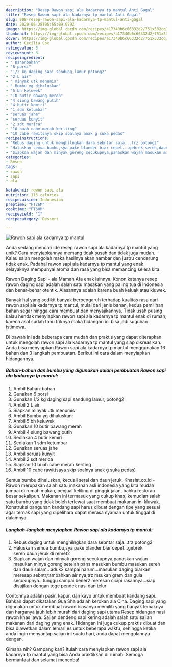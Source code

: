 ```yaml
---
description: "Resep Rawon sapi ala kadarnya tp mantul Anti Gagal"
title: "Resep Rawon sapi ala kadarnya tp mantul Anti Gagal"
slug: 908-resep-rawon-sapi-ala-kadarnya-tp-mantul-anti-gagal
date: 2020-06-28T05:55:09.979Z
image: https://img-global.cpcdn.com/recipes/a17340b6c66332d2/751x532cq70/rawon-sapi-ala-kadarnya-tp-mantul-foto-resep-utama.jpg
thumbnail: https://img-global.cpcdn.com/recipes/a17340b6c66332d2/751x532cq70/rawon-sapi-ala-kadarnya-tp-mantul-foto-resep-utama.jpg
cover: https://img-global.cpcdn.com/recipes/a17340b6c66332d2/751x532cq70/rawon-sapi-ala-kadarnya-tp-mantul-foto-resep-utama.jpg
author: Cecilia Cox
ratingvalue: 5
reviewcount: 6
recipeingredient:
- " Bahanbahan"
- "6 porsi"
- "1/2 kg daging sapi sandung lamur potong2"
- "2 L air"
- " minyak utk menumis"
- " Bumbu yg dihaluskan"
- "5 bh keluwek"
- "10 butir bawang merah"
- "4 siung bawang putih"
- "4 butir kemiri"
- "1 sdm ketumbar"
- "seruas jahe"
- "seruas kunyit"
- "2 sdt merica"
- "10 buah cabe merah keriting"
- "10 cabe rawitsaya skip soalnya anak g suka pedas"
recipeinstructions:
- "Rebus daging untuk menghilngkan dara sebntar saja...trz potong2"
- "Haluskan semua bumbu,sya pake blander biar cepet...gebrek sereh,daun jeruk di remet2"
- "Siapkan wajan dan minyak goreng secukupnya,panaskan wajan masukan minya goreng setelah pans masukan bumbu masukan sereh dan daun salam...aduk2 sampai harum...masukan daging biarkan meresap sebntr,tambahkan air nya,trz msukan gram dan gula secukupnya...tunggu sampai bener2 meresan cicipi rasannya...siap disajikan dengan toge pendek nasi dan telur"
categories:
- Resep
tags:
- rawon
- sapi
- ala

katakunci: rawon sapi ala 
nutrition: 115 calories
recipecuisine: Indonesian
preptime: "PT26M"
cooktime: "PT60M"
recipeyield: "1"
recipecategory: Dessert

---
```



![Rawon sapi ala kadarnya tp mantul](https://img-global.cpcdn.com/recipes/a17340b6c66332d2/751x532cq70/rawon-sapi-ala-kadarnya-tp-mantul-foto-resep-utama.jpg)

Anda sedang mencari ide resep rawon sapi ala kadarnya tp mantul yang unik? Cara menyiapkannya memang tidak susah dan tidak juga mudah. Kalau salah mengolah maka hasilnya akan hambar dan justru cenderung tidak enak. Padahal rawon sapi ala kadarnya tp mantul yang enak selayaknya mempunyai aroma dan rasa yang bisa memancing selera kita.

Rawon Daging Sapi - ala Mamah Afa enak lainnya. Konon katanya resep rawon daging sapi adalah salah satu masakan yang paling tua di Indonesia dan benar-benar otentik. Alasannya adalah karena buah keluak atau kluwek.

Banyak hal yang sedikit banyak berpengaruh terhadap kualitas rasa dari rawon sapi ala kadarnya tp mantul, mulai dari jenis bahan, kedua pemilihan bahan segar hingga cara membuat dan menyajikannya. Tidak usah pusing kalau hendak menyiapkan rawon sapi ala kadarnya tp mantul enak di rumah, karena asal sudah tahu triknya maka hidangan ini bisa jadi suguhan istimewa.


Di bawah ini ada beberapa cara mudah dan praktis yang dapat diterapkan untuk mengolah rawon sapi ala kadarnya tp mantul yang siap dikreasikan. Anda bisa menyiapkan Rawon sapi ala kadarnya tp mantul menggunakan 16 bahan dan 3 langkah pembuatan. Berikut ini cara dalam menyiapkan hidangannya.

<!--inarticleads1-->

##### Bahan-bahan dan bumbu yang digunakan dalam pembuatan Rawon sapi ala kadarnya tp mantul:

1. Ambil  Bahan-bahan
1. Gunakan 6 porsi
1. Gunakan 1/2 kg daging sapi sandung lamur, potong2
1. Ambil 2 L air
1. Siapkan  minyak utk menumis
1. Ambil  Bumbu yg dihaluskan:
1. Ambil 5 bh keluwek
1. Gunakan 10 butir bawang merah
1. Ambil 4 siung bawang putih
1. Sediakan 4 butir kemiri
1. Sediakan 1 sdm ketumbar
1. Gunakan seruas jahe
1. Ambil seruas kunyit
1. Ambil 2 sdt merica
1. Siapkan 10 buah cabe merah keriting
1. Ambil 10 cabe rawit(saya skip soalnya anak g suka pedas)


Semua bumbu dihaluskan, kecuali serai dan daun jeruk. Khasiat.co.id - Rawon merupakan salah satu makanan asli indonesia yang kita mudah jumpai di rumah makan, penjual keliling di pinggir jalan, bahka restoran besar sekalipun. Makanan ini termasuk yang cukup khas, kemudian salah satu bumbu yang tidak boleh terlewat saat membuat makanan ini kluwak. Konstruksi bangunan kandang sapi harus dibuat dengan tipe yang sesuai agar ternak sapi yang dipelihara dapat merasa nyaman untuk tinggal di dalamnya. 

<!--inarticleads2-->

##### Langkah-langkah menyiapkan Rawon sapi ala kadarnya tp mantul:

1. Rebus daging untuk menghilngkan dara sebntar saja...trz potong2
1. Haluskan semua bumbu,sya pake blander biar cepet...gebrek sereh,daun jeruk di remet2
1. Siapkan wajan dan minyak goreng secukupnya,panaskan wajan masukan minya goreng setelah pans masukan bumbu masukan sereh dan daun salam...aduk2 sampai harum...masukan daging biarkan meresap sebntr,tambahkan air nya,trz msukan gram dan gula secukupnya...tunggu sampai bener2 meresan cicipi rasannya...siap disajikan dengan toge pendek nasi dan telur


Contohnya adalah pasir, kapur, dan kayu untuk membuat kandang sapi. Bahkan dapat dikatakan Gua Sha adalah kerokan ala Cina. Daging sapi yang digunakan untuk membuat rawon biasanya memilih yang banyak lemaknya dan harganya jauh lebih murah dari daging sapi utama Resep hidangan nasi rawon khas jawa. Sajian dendeng sapi kering adalah salah satu sajian makanan dari daging yang enak. Hidangan ini juga cukup praktis dibuat dan bisa diawetkan dalam lemari es untuk beberapa waktu, sehingga ketika anda ingin menyantap sajian ini suatu hari, anda dapat mengolahnya dengan. 

Gimana nih? Gampang kan? Itulah cara menyiapkan rawon sapi ala kadarnya tp mantul yang bisa Anda praktikkan di rumah. Semoga bermanfaat dan selamat mencoba!
